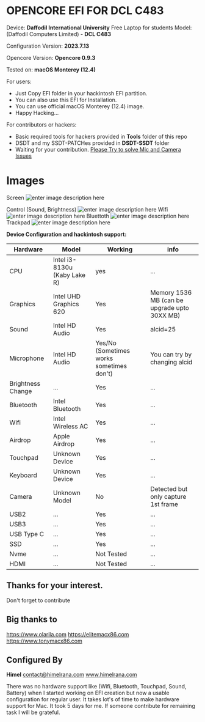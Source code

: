 # OPENCORE EFI FOR DCL C483

Device: **Daffodil International University** Free Laptop for students
Model: (Daffodil Computers Limited)  - **DCL C483**

Configuration Version: **2023.7.13**

Opencore Version:  **Opencore 0.9.3**

Tested on: **macOS Monterey (12.4)**

For users:
- Just Copy EFI folder in your hackintosh EFI partition.
- You can also use this EFI for Installation.
- You can use official macOS Monterey (12.4) image.
- Happy Hacking...

For contributors or hackers:
- Basic required tools for hackers provided in **Tools** folder of this repo
- DSDT and my SSDT-PATCHes provided in **DSDT-SSDT** folder
- Waiting for your contribution. <u>Please Try to solve Mic and Camera Issues</u>

# Images
Screen
![enter image description here](https://filedn.com/lzxMNVRp0A04vOefcjssvbh/OpencoreEFI-For-DCL/screen.png)

Control (Sound, Brightness)
![enter image description here](https://filedn.com/lzxMNVRp0A04vOefcjssvbh/OpencoreEFI-For-DCL/%20%20Control.png)
Wifi
![enter image description here](https://filedn.com/lzxMNVRp0A04vOefcjssvbh/OpencoreEFI-For-DCL/Wifi.png)
Bluettoth
![enter image description here](https://filedn.com/lzxMNVRp0A04vOefcjssvbh/OpencoreEFI-For-DCL/bluetooth.png)
Trackpad
![enter image description here](https://filedn.com/lzxMNVRp0A04vOefcjssvbh/OpencoreEFI-For-DCL/touchpad.png)

**Device Configuration and hackintosh support:**


|Hardware| Model | Working | info |
|--|--|--|--|
| CPU |  Intel i3-8130u (Kaby Lake R) | yes | ... |
| Graphics | Intel UHD Graphics 620  | Yes | Memory 1536 MB (can be upgrade upto 30XX MB)  |
| Sound | Intel HD Audio | Yes | alcid=25 |
| Microphone | Intel HD Audio  | Yes/No (Sometimes works sometimes don't) | You can try by changing alcid |
|Brightness Change |... | Yes |... |
| Bluetooth | Intel Bluetooth  | Yes | ...  |
| Wifi | Intel Wireless AC  | Yes | ...  |
| Airdrop | Apple Airdrop  | Yes | ...  |
| Touchpad | Unknown Device  | Yes | ...  |
| Keyboard |  Unknown Device |  Yes | ...  |
| Camera | Unknown Model  | No | Detected but only capture 1st frame  |
| USB2 | ...  | Yes | ...  |
| USB3 | ...  | Yes | ...  |
| USB Type C | ... | Yes | ...  |
| SSD | ...  | Yes | ...  |
| Nvme | ...  | Not Tested | ...  |
| HDMI | ...  | Not Tested | ...  |

## Thanks for your interest.
Don't forget to contribute


## Big thanks to 
https://www.olarila.com
https://elitemacx86.com
https://www.tonymacx86.com

##  Configured By
**Himel**
contact@himelrana.com
www.himelrana.com

There was no hardware support like (Wifi, Bluetooth, Touchpad, Sound, Battery)  when I started working on EFI creation but now a usable configuration for  regular user. It takes lot's of time to make hardware support for Mac. It took 5 days for me. If someone contribute for remaining task I will be grateful.
